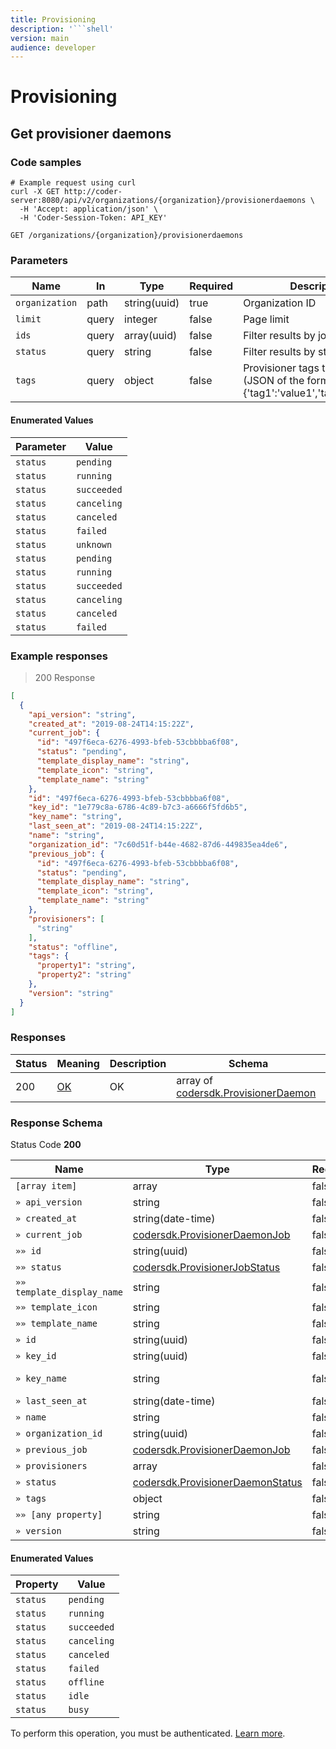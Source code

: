 ```yaml
---
title: Provisioning
description: '```shell'
version: main
audience: developer
---
```

# Provisioning

## Get provisioner daemons

### Code samples

```shell
# Example request using curl
curl -X GET http://coder-server:8080/api/v2/organizations/{organization}/provisionerdaemons \
  -H 'Accept: application/json' \
  -H 'Coder-Session-Token: API_KEY'
```

`GET /organizations/{organization}/provisionerdaemons`

### Parameters

| Name           | In    | Type         | Required | Description                                                                        |
|----------------|-------|--------------|----------|------------------------------------------------------------------------------------|
| `organization` | path  | string(uuid) | true     | Organization ID                                                                    |
| `limit`        | query | integer      | false    | Page limit                                                                         |
| `ids`          | query | array(uuid)  | false    | Filter results by job IDs                                                          |
| `status`       | query | string       | false    | Filter results by status                                                           |
| `tags`         | query | object       | false    | Provisioner tags to filter by (JSON of the form {'tag1':'value1','tag2':'value2'}) |

#### Enumerated Values

| Parameter | Value       |
|-----------|-------------|
| `status`  | `pending`   |
| `status`  | `running`   |
| `status`  | `succeeded` |
| `status`  | `canceling` |
| `status`  | `canceled`  |
| `status`  | `failed`    |
| `status`  | `unknown`   |
| `status`  | `pending`   |
| `status`  | `running`   |
| `status`  | `succeeded` |
| `status`  | `canceling` |
| `status`  | `canceled`  |
| `status`  | `failed`    |

### Example responses

> 200 Response

```json
[
  {
    "api_version": "string",
    "created_at": "2019-08-24T14:15:22Z",
    "current_job": {
      "id": "497f6eca-6276-4993-bfeb-53cbbbba6f08",
      "status": "pending",
      "template_display_name": "string",
      "template_icon": "string",
      "template_name": "string"
    },
    "id": "497f6eca-6276-4993-bfeb-53cbbbba6f08",
    "key_id": "1e779c8a-6786-4c89-b7c3-a6666f5fd6b5",
    "key_name": "string",
    "last_seen_at": "2019-08-24T14:15:22Z",
    "name": "string",
    "organization_id": "7c60d51f-b44e-4682-87d6-449835ea4de6",
    "previous_job": {
      "id": "497f6eca-6276-4993-bfeb-53cbbbba6f08",
      "status": "pending",
      "template_display_name": "string",
      "template_icon": "string",
      "template_name": "string"
    },
    "provisioners": [
      "string"
    ],
    "status": "offline",
    "tags": {
      "property1": "string",
      "property2": "string"
    },
    "version": "string"
  }
]
```

### Responses

| Status | Meaning                                                 | Description | Schema                                                                      |
|--------|---------------------------------------------------------|-------------|-----------------------------------------------------------------------------|
| 200    | [OK](https://tools.ietf.org/html/rfc7231#section-6.3.1) | OK          | array of [codersdk.ProvisionerDaemon](schemas#codersdkprovisionerdaemon) |

<h3 id="get-provisioner-daemons-responseschema">Response Schema</h3>

Status Code **200**

| Name                       | Type                                                                           | Required | Restrictions | Description      |
|----------------------------|--------------------------------------------------------------------------------|----------|--------------|------------------|
| `[array item]`             | array                                                                          | false    |              |                  |
| `» api_version`            | string                                                                         | false    |              |                  |
| `» created_at`             | string(date-time)                                                              | false    |              |                  |
| `» current_job`            | [codersdk.ProvisionerDaemonJob](schemas#codersdkprovisionerdaemonjob)       | false    |              |                  |
| `»» id`                    | string(uuid)                                                                   | false    |              |                  |
| `»» status`                | [codersdk.ProvisionerJobStatus](schemas#codersdkprovisionerjobstatus)       | false    |              |                  |
| `»» template_display_name` | string                                                                         | false    |              |                  |
| `»» template_icon`         | string                                                                         | false    |              |                  |
| `»» template_name`         | string                                                                         | false    |              |                  |
| `» id`                     | string(uuid)                                                                   | false    |              |                  |
| `» key_id`                 | string(uuid)                                                                   | false    |              |                  |
| `» key_name`               | string                                                                         | false    |              | Optional fields. |
| `» last_seen_at`           | string(date-time)                                                              | false    |              |                  |
| `» name`                   | string                                                                         | false    |              |                  |
| `» organization_id`        | string(uuid)                                                                   | false    |              |                  |
| `» previous_job`           | [codersdk.ProvisionerDaemonJob](schemas#codersdkprovisionerdaemonjob)       | false    |              |                  |
| `» provisioners`           | array                                                                          | false    |              |                  |
| `» status`                 | [codersdk.ProvisionerDaemonStatus](schemas#codersdkprovisionerdaemonstatus) | false    |              |                  |
| `» tags`                   | object                                                                         | false    |              |                  |
| `»» [any property]`        | string                                                                         | false    |              |                  |
| `» version`                | string                                                                         | false    |              |                  |

#### Enumerated Values

| Property | Value       |
|----------|-------------|
| `status` | `pending`   |
| `status` | `running`   |
| `status` | `succeeded` |
| `status` | `canceling` |
| `status` | `canceled`  |
| `status` | `failed`    |
| `status` | `offline`   |
| `status` | `idle`      |
| `status` | `busy`      |

To perform this operation, you must be authenticated. [Learn more](authentication).
